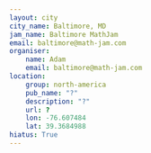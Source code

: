 ```yaml
---
layout: city
city_name: Baltimore, MD
jam_name: Baltimore MathJam
email: baltimore@math-jam.com
organiser:
    name: Adam
    email: baltimore@math-jam.com
location:
    group: north-america
    pub_name: "?"
    description: "?"
    url: ?
    lon: -76.607484
    lat: 39.3684988
hiatus: True
---
```

